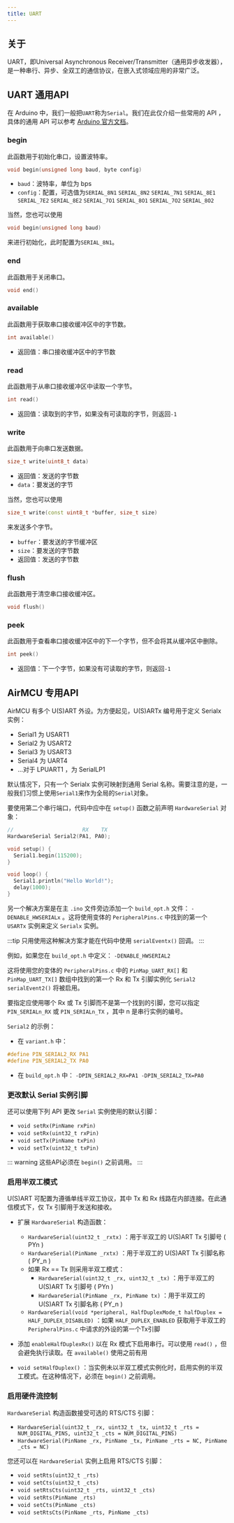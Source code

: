 ```yaml
---
title: UART
---
```


## 关于

UART，即Universal Asynchronous Receiver/Transmitter（通用异步收发器），是一种串行、异步、全双工的通信协议，在嵌入式领域应用的非常广泛。

## UART 通用API

在 Arduino 中，我们一般把`UART`称为`Serial`。我们在此仅介绍一些常用的 API ，具体的通用 API 可以参考 [Arduino 官方文档](https://www.arduino.cc/reference/en/language/functions/communication/serial/)。

### begin

此函数用于初始化串口，设置波特率。

```cpp
void begin(unsigned long baud, byte config)
```

- `baud`：波特率，单位为 bps
- `config`：配置，可选值为`SERIAL_8N1` `SERIAL_8N2` `SERIAL_7N1` `SERIAL_8E1` `SERIAL_7E2` `SERIAL_8E2` `SERIAL_7O1` `SERIAL_8O1` `SERIAL_7O2` `SERIAL_8O2` 

当然，您也可以使用

```cpp
void begin(unsigned long baud)
```

来进行初始化，此时配置为`SERIAL_8N1`。

### end

此函数用于关闭串口。

```cpp
void end()
```

### available

此函数用于获取串口接收缓冲区中的字节数。

```cpp
int available()
```

- 返回值：串口接收缓冲区中的字节数

### read

此函数用于从串口接收缓冲区中读取一个字节。

```cpp
int read()
```

- 返回值：读取到的字节，如果没有可读取的字节，则返回`-1`

### write

此函数用于向串口发送数据。

```cpp
size_t write(uint8_t data)
```

- 返回值：发送的字节数
- `data`：要发送的字节

当然，您也可以使用

```cpp
size_t write(const uint8_t *buffer, size_t size)
```

来发送多个字节。

- `buffer`：要发送的字节缓冲区
- `size`：要发送的字节数
- 返回值：发送的字节数

### flush

此函数用于清空串口接收缓冲区。

```cpp
void flush()
```

### peek

此函数用于查看串口接收缓冲区中的下一个字节，但不会将其从缓冲区中删除。

```cpp
int peek()
```

- 返回值：下一个字节，如果没有可读取的字节，则返回`-1`

## AirMCU 专用API

AirMCU 有多个 U(S)ART 外设。为方便起见，U(S)ARTx 编号用于定义 Serialx 实例：

- Serial1 为 USART1
- Serial2 为 USART2
- Serial3 为 USART3
- Serial4 为 UART4
- ...对于 LPUART1 ，为 SerialLP1

默认情况下，只有一个 Serialx 实例可映射到通用 Serial 名称。需要注意的是，一般我们习惯上使用`Serial1`来作为全局的`Serial`对象。

要使用第二个串行端口，代码中应中在 `setup()` 函数之前声明 `HardwareSerial` 对象：

```cpp
//                      RX    TX
HardwareSerial Serial2(PA1, PA0);

void setup() {
  Serial1.begin(115200); 
}

void loop() {
  Serial1.println("Hello World!");
  delay(1000);
}
```

另一个解决方案是在主 `.ino` 文件旁边添加一个 `build_opt.h` 文件： `-DENABLE_HWSERIALx` 。这将使用变体的 `PeripheralPins.c` 中找到的第一个 `USARTx` 实例来定义 `Serialx` 实例。

:::tip
只用使用这种解决方案才能在代码中使用 `serialEventx()` 回调。
:::

例如，如果您在 `build_opt.h` 中定义： `-DENABLE_HWSERIAL2`

这将使用您的变体的 `PeripheralPins.c` 中的 `PinMap_UART_RX[]` 和 `PinMap_UART_TX[]` 数组中找到的第一个 Rx 和 Tx 引脚实例化 `Serial2` `serialEvent2()` 将被启用。

要指定应使用哪个 Rx 或 Tx 引脚而不是第一个找到的引脚，您可以指定 `PIN_SERIALn_RX` 或 `PIN_SERIALn_TX` ，其中 n 是串行实例的编号。

`Serial2` 的示例：

- 在 `variant.h` 中：

```c
#define PIN_SERIAL2_RX PA1
#define PIN_SERIAL2_TX PA0
```

- 在 `build_opt.h` 中： `-DPIN_SERIAL2_RX=PA1 -DPIN_SERIAL2_TX=PA0`

### 更改默认 Serial 实例引脚

还可以使用下列 API 更改 `Serial` 实例使用的默认引脚：

- `void setRx(PinName rxPin)`
- `void setRx(uint32_t rxPin)`
- `void setTx(PinName txPin)`
- `void setTx(uint32_t txPin)`

::: warning
这些API必须在 `begin()` 之前调用。
:::

### 启用半双工模式

U(S)ART 可配置为遵循单线半双工协议，其中 Tx 和 Rx 线路在内部连接。在此通信模式下，仅 Tx 引脚用于发送和接收。

- 扩展 `HardwareSerial` 构造函数：
    - `HardwareSerial(uint32_t _rxtx)` ：用于半双工的 U(S)ART Tx 引脚号 ( PYn )
    - `HardwareSerial(PinName _rxtx)` ：用于半双工的 U(S)ART Tx 引脚名称 ( PY_n )
    - 如果 Rx == Tx 则采用半双工模式：
        - `HardwareSerial(uint32_t _rx, uint32_t _tx)` ：用于半双工的 U(S)ART Tx 引脚号 ( PYn )
        - `HardwareSerial(PinName _rx, PinName tx)` ：用于半双工的 U(S)ART Tx 引脚名称 ( PY_n )
    - `HardwareSerial(void *peripheral, HalfDuplexMode_t halfDuplex = HALF_DUPLEX_DISABLED)` ：如果 `HALF_DUPLEX_ENABLED` 获取用于半双工的  `PeripheralPins.c` 中请求的外设的第一个Tx引脚

- 添加 `enableHalfDuplexRx()` 以在 Rx 模式下启用串行。可以使用 `read()` ，但会避免执行读取。在 `available()` 使用之前有用

- `void setHalfDuplex()` ：当实例未以半双工模式实例化时，启用实例的半双工模式。在这种情况下，必须在 `begin()` 之前调用。

### 启用硬件流控制

`HardwareSerial` 构造函数接受可选的 RTS/CTS 引脚：

- `HardwareSerial(uint32_t _rx, uint32_t _tx, uint32_t _rts = NUM_DIGITAL_PINS, uint32_t _cts = NUM_DIGITAL_PINS)`
- `HardwareSerial(PinName _rx, PinName _tx, PinName _rts = NC, PinName _cts = NC)`

您还可以在 `HardwareSerial` 实例上启用 RTS/CTS 引脚：

- `void setRts(uint32_t _rts)`
- `void setCts(uint32_t _cts)`
- `void setRtsCts(uint32_t _rts, uint32_t _cts)`
- `void setRts(PinName _rts)`
- `void setCts(PinName _cts)`
- `void setRtsCts(PinName _rts, PinName _cts)`
